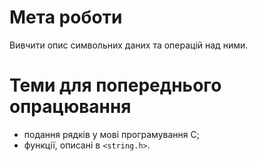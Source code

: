 # Мета роботи 
Вивчити опис символьних даних та операцій над ними.

# Теми для попереднього опрацювання
- подання рядків у мові програмування С;
- функції, описані в `<string.h>`.
